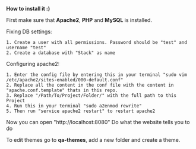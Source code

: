 **How to install it :)**

First make sure that **Apache2**, **PHP** and **MySQL** is installed.

Fixing DB settings:

    1. Create a user with all permissions. Password should be "test" and username "test"
    2. Create a database with "Stack" as name

Configuring apache2:

    1. Enter the config file by entering this in your terminal "sudo vim /etc/apache2/sites-enabled/000-default.conf"
    2. Replace all the content in the conf file with the content in "apache.conf.template" thats in this repo.
    3. Replace "/Path/To/Project/Folder/" with the full path to this Project
    4. Run this in your terminal "sudo a2enmod rewrite"
    5. Then run "service apache2 restart" to restart apache2

Now you can open "http://localhost:8080"
Do what the website tells you to do

To edit themes go to **qa-themes**, add a new folder and create a theme.
